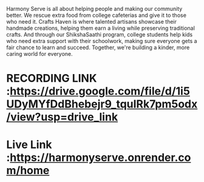 Harmony Serve is all about helping people and making our community better. We rescue extra food from college cafeterias and give it to those who need it. Crafts Haven is where talented artisans showcase their handmade creations, helping them earn a living while preserving traditional crafts. And through our ShikshaSaathi program, college students help kids who need extra support with their schoolwork, making sure everyone gets a fair chance to learn and succeed. Together, we're building a kinder, more caring world for everyone.
# RECORDING LINK :https://drive.google.com/file/d/1i5UDyMYfDdBhebejr9_tquIRk7pm5odx/view?usp=drive_link
# Live Link :https://harmonyserve.onrender.com/home